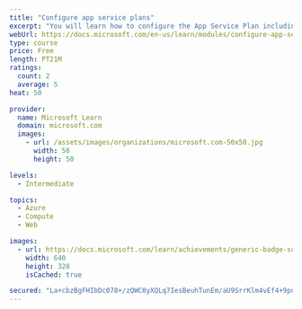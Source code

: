 ```yaml
---
title: "Configure app service plans"
excerpt: "You will learn how to configure the App Service Plan including pricing and scaling."
webUrl: https://docs.microsoft.com/en-us/learn/modules/configure-app-service-plans/
type: course
price: Free
length: PT21M
ratings:
  count: 2
  average: 5
heat: 50

provider:
  name: Microsoft Learn
  domain: microsoft.com
  images:
    - url: /assets/images/organizations/microsoft.com-50x50.jpg
      width: 50
      height: 50

levels:
  - Intermediate

topics:
  - Azure
  - Compute
  - Web

images:
  - url: https://docs.microsoft.com/learn/achievements/generic-badge-social.png
    width: 640
    height: 320
    isCached: true

secured: "La+cbzBgFHIbDc078+/zQWC0yXQLq7IesBeuhTunEm/aU9SrrKlm4vEf4+9pn6i5Rn05rEgCq65rzfUiFbkDDamyaz0CASp+QIFtBVKB3MukCHwKU8MJFwmpxPwEUin/OUie6vdMoSTA4UgYR+T29sGPE9TjQQYzRC6TkZifWbfKiAyJ1nvnnUlUYq5/Y20ojanQTADbF3R06nRkFzFjiKQUfMDlXTDiM1KXDYYXp9mAHM4MCCkwivByLDTM1575GxndOwB4WbtObjXi6rvA3dgLPraWLLUkUqY+M+DW+oly6s0wueT7UZ5F7H5YqWGW+JluaTCogtCSIfTC02lxQDTZbPFZmQRscw1HVpiu+I+jQsWcVRllJMfHleU/f7UcYHa9Cw17o2V9db8RDbivgm68GU2gaQsLCmJZ1iXkJv8=;fAlnUVIcuvVabeMnYd9Y+A=="
---
```


